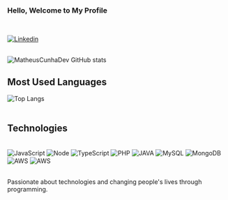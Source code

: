 
### Hello, Welcome to My Profile
 <br/>

[![Linkedin](https://img.shields.io/badge/LinkedIn-0077B5?style=for-the-badge&logo=linkedin&logoColor=white)](https://www.linkedin.com/in/matheuscunhadev/)
 <br/> <br/>

![MatheusCunhaDev GitHub stats](https://github-readme-stats.vercel.app/api?username=MatheusOverseas&show_icons=true&theme=radical)


## Most Used Languages
![Top Langs](https://github-readme-stats.vercel.app/api/top-langs/?username=MatheusOverseas&layout=compact) <br/> <br/>

## Technologies
<div style="display: inline-block"> <br/>
 <img align="center" alt="JavaScript" src="https://img.shields.io/badge/JavaScript-F7DF1E?style=for-the-badge&logo=javascript&logoColor=black">
  <img align="center" alt="Node" src="https://img.shields.io/badge/Node.js-43853D?style=for-the-badge&logo=node.js&logoColor=white">
  <img align="center" alt="TypeScript" src="https://img.shields.io/badge/TypeScript-007ACC?style=for-the-badge&logo=typescript&logoColor=white">
  <img align="center" alt="PHP" src="https://img.shields.io/badge/PHP-777BB4?style=for-the-badge&logo=php&logoColor=white">
  <img align="center" alt="JAVA" src="	https://img.shields.io/badge/Java-ED8B00?style=for-the-badge&logo=java&logoColor=white">
  <img align="center" alt="MySQL" src="https://img.shields.io/badge/MySQL-00000F?style=for-the-badge&logo=mysql&logoColor=white">
  <img align="center" alt="MongoDB" src="https://img.shields.io/badge/MongoDB-4EA94B?style=for-the-badge&logo=mongodb&logoColor=white">
  <img align="center" alt="AWS" src="https://img.shields.io/badge/Amazon_AWS-232F3E?style=for-the-badge&logo=amazon-aws&logoColor=white">
  <img align="center" alt="AWS" src="https://img.shields.io/badge/React-20232A?style=for-the-badge&logo=react&logoColor=61DAFB">
</div><br/>
<br/>

Passionate about technologies and changing people's lives through programming.
<br/>
<br/>

